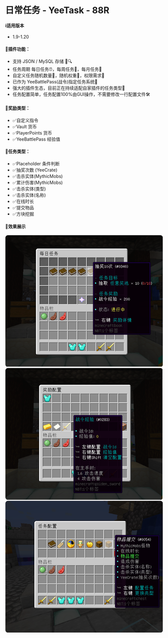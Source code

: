 # 日常任务 - YeeTask - 88R

#### ℹ️适用版本

- 1.9-1.20

#### 🔧插件功能：

- 支持 JSON / MySQL 存储 📁🔍
- 任务周期 每日任务⏰，每周任务📅，每月任务🌙
- 自定义任务随机数量🔢，随机权重🎲，权限需求🔑
- 已作为 YeeBattlePass(战令)指定任务系统🎯
- 强大的插件生态，目前正在持续适配自家插件的任务类型🌱
- 任务配置简单，任务配置100%由GUI操作，不需要修改一行配置文件🛠️

#### 🌟奖励类型：

- ✅自定义指令
- ✅Vault 货币
- ✅PlayerPoints 货币
- ✅YeeBattlePass 经验值

#### 📜任务类型：

- ✅Placeholder 条件判断
- ✅抽奖次数 (YeeCrate)
- ✅击杀实体(MythicMobs)
- ✅累计伤害(MythicMobs)
- ✅击杀实体(类型)
- ✅击杀实体(名称)
- ✅在线时长
- ✅提交物品
- ✅方块挖掘

#### 🎉效果展示

![img.png](img/img.png)
![img_1.png](img/img_1.png)
![img_2.png](img/img_2.png)

